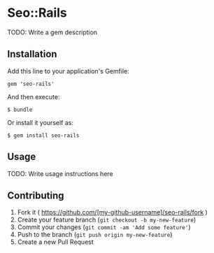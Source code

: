 # Seo::Rails

TODO: Write a gem description

## Installation

Add this line to your application's Gemfile:

    gem 'seo-rails'

And then execute:

    $ bundle

Or install it yourself as:

    $ gem install seo-rails

## Usage

TODO: Write usage instructions here

## Contributing

1. Fork it ( https://github.com/[my-github-username]/seo-rails/fork )
2. Create your feature branch (`git checkout -b my-new-feature`)
3. Commit your changes (`git commit -am 'Add some feature'`)
4. Push to the branch (`git push origin my-new-feature`)
5. Create a new Pull Request

